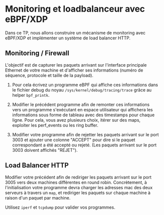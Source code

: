 # Monitoring et loadbalanceur avec eBPF/XDP

Dans ce TP, nous allons construire un mécanisme de monitoring avec eBPF/XDP et implémenter un système de load balancer HTTP.

## Monitoring / Firewall 

L'objectif est de capturer les paquets arrivant sur l'interface principale Ethernet de votre machine et d'afficher ses informations (numéro de séquence, protocole et taille de la payload).

1. Pour cela écrivez un programme eBPF qui affiche ces informations dans le fichier debug du noyau `/sys/kernel/debug/tracing/trace` grâce au helper `bpf_printk`.

2. Modifier le précédent programme afin de remonter ces informations vers un programme s'exécutant en espace utilisateur qui affichera les informations sous forme de tableau avec des timestamps pour chaque ligne.
Pour cela, vous avez plusieurs choix, itérer sur des maps, exploiter les perf_events ou les ring buffer.

3. Modifier votre programme afin de rejetter les paquets arrivant sur le port 3003 et ajouter une colonne "ACCEPT" pour dire si le paquet correspondant a été accepté ou rejeté. (Les paquets arrivant sur le port 3003 doivent affichés "REJET"). 

## Load Balancer HTTP

Modifier votre précédent afin de rediriger les paquets arrivant sur le port 3005 vers deux machines différentes en round robin. 
Concrètement, à l'initialisation votre programme devra charger les adresses mac des deux serveurs à travers un `map`, et rediriger les paquets sur chaque machine à raison d'un paquet par machine. 

Utilisez `iperf` et `tcpdump` pour valider vos programmes. 

